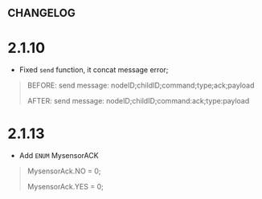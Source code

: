 CHANGELOG
---------

# 2.1.10
- Fixed `send` function, it concat message error;

> BEFORE: send message: nodeID;childID;command;type;ack;payload
>
> AFTER:  send message: nodeID;childID;command:ack;type:payload

# 2.1.13

- Add `ENUM` MysensorACK

> MysensorAck.NO = 0;
>
> MysensorAck.YES = 0;